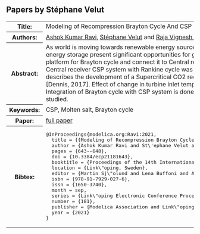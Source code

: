 ## Papers by Stéphane Velut
<table><tr><th>Title:</th>
<td>Modeling of Recompression Brayton Cycle And CSP Plant Architectures for Estimation of Performance & Efficiency</td>
</tr>
<tr><th>Authors:</th>
<td>
<a href="/proceedings/authors/AshokKumarRavi">Ashok Kumar Ravi</a>, <a href="/proceedings/authors/StephaneVelut">Stéphane Velut</a> and <a href="/proceedings/authors/RajaVigneshSrinivasan">Raja Vignesh Srinivasan</a></td>
</tr>
<tr><th>Abstract:</th>
<td>As world is moving towards renewable energy sources for sustainable energy, Concentrated solar power systems with thermal energy storage present significant opportunities for generating electricity.  This paper describes an effort to develop an analytic platform for Brayton cycle and connect it to Central receiver CSP system to form a complete system. Already analytical model for Central receiver CSP system with Rankine cycle was developed and available with us (Edman, 2015; Windahl, 2015). This paper describes the development of a Supercritical CO2 recompression Brayton cycle based on the information available in literature [Dennis, 2017]. Effect of change in turbine inlet temperature on the performance and efficiency of Brayton cycle are shown.  Integration of Brayton cycle with CSP system is done and the solar power requirement based on turbine inlet temperatures is studied.</td></tr>
<tr><th>Keywords:</th>
<td>CSP, Molten salt, Brayton cycle</td></tr>
<tr><th>Paper:</th>
<td><a href="https://doi.org/10.3384/ecp21181643">full paper</a></td>
</tr>
<tr><th>Bibtex:</th>
<td><pre>
@InProceedings{modelica.org:Ravi:2021,
  title = {{Modeling of Recompression Brayton Cycle And CSP Plant Architectures for Estimation of Performance \&amp; Efficiency}},
  author = {Ashok Kumar Ravi and St\&#x27;ephane Velut and Raja Vignesh Srinivasan},
  pages = {643--648},
  doi = {10.3384/ecp21181643},
  booktitle = {Proceedings of the 14th International Modelica Conference},
  location = {Link\&quot;oping, Sweden},
  editor = {Martin Sj\&quot;olund and Lena Buffoni and Adrian Pop and Lennart Ochel},
  isbn = {978-91-7929-027-6},
  issn = {1650-3740},
  month = sep,
  series = {Link\&quot;oping Electronic Conference Proceedings},
  number = {181},
  publisher = {Modelica Association and Link\&quot;oping University Electronic Press},
  year = {2021}
}
</pre></td></tr>
</table><br>
